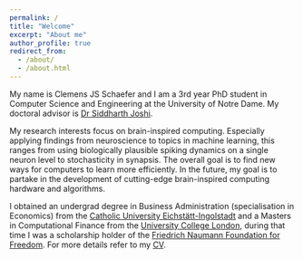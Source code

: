 ```yaml
---
permalink: /
title: "Welcome"
excerpt: "About me"
author_profile: true
redirect_from: 
  - /about/
  - /about.html
---
```


My name is Clemens JS Schaefer and I am a 3rd year PhD student in Computer Science and Engineering at the University of Notre Dame. My doctoral advisor is [Dr Siddharth Joshi](https://siddharth-joshi.com/).

My research interests focus on brain-inspired computing. Especially applying findings from neuroscience to topics in machine learning, this ranges from using biologically plausible spiking dynamics on a single neuron level to stochasticity in synapsis. The overall goal is to find new ways for computers to learn more efficiently. In the future, my goal is to partake in the development of cutting-edge brain-inspired computing hardware and algorithms. 

I obtained an undergrad degree in Business Administration (specialisation in Economics) from the [Catholic University Eichstätt-Ingolstadt](https://www.ku.de/en/faculty-of-business-administration-wfi/) and a Masters in Computational Finance from the [University College London](https://www.ucl.ac.uk/), during that time I was a scholarship holder of the [Friedrich Naumann Foundation for Freedom](https://www.freiheit.org/). For more details refer to my [CV](files/CV.pdf).